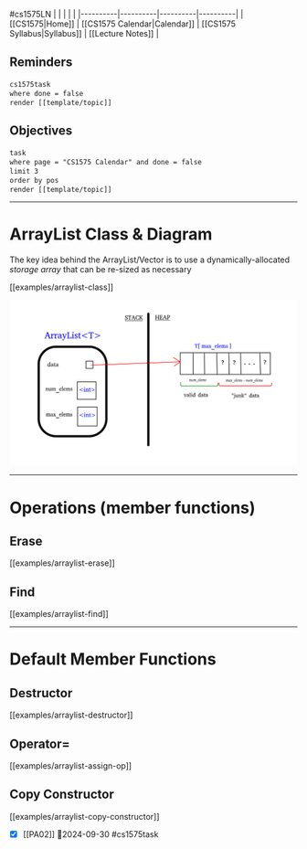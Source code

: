 #cs1575LN
|  |  |  |  |
|----------|----------|----------|----------|
| [[CS1575|Home]] | [[CS1575 Calendar|Calendar]] | [[CS1575 Syllabus|Syllabus]] | [[Lecture Notes]] |


## Reminders

```query
cs1575task
where done = false
render [[template/topic]]
```

## Objectives

```query
task
where page = "CS1575 Calendar" and done = false
limit 3
order by pos
render [[template/topic]]
```
---

# ArrayList Class & Diagram

The key idea behind the ArrayList/Vector is to use a dynamically-allocated _storage array_ that can be re-sized as necessary

[[examples/arraylist-class]]


![class diagram](../img/arrlist-diagram.png)


---

# Operations (member functions)


## Erase

[[examples/arraylist-erase]]



## Find

[[examples/arraylist-find]]



---

# Default Member Functions

## Destructor

[[examples/arraylist-destructor]]

## Operator=

[[examples/arraylist-assign-op]]

## Copy Constructor

[[examples/arraylist-copy-constructor]]

* [x] [[PA02]]  📅2024-09-30 #cs1575task
